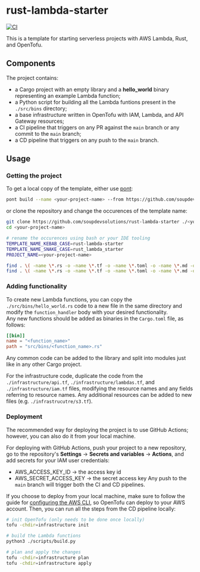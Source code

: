 # rust-lambda-starter

[![CI](https://github.com/soupdevsolutions/rust-lambda-starter/actions/workflows/ci.yml/badge.svg)](https://github.com/soupdevsolutions/rust-lambda-starter/actions/workflows/ci.yml)

This is a template for starting serverless projects with AWS Lambda, Rust, and OpenTofu.

## Components

The project contains:
- a Cargo project with an empty library and a **hello_world** binary representing an example Lambda function;
- a Python script for building all the Lambda funtions present in the `./src/bins` directory;
- a base infrastructure written in OpenTofu with IAM, Lambda, and API Gateway resources;
- a CI pipeline that triggers on any PR against the `main` branch or any commit to the `main` branch;
- a CD pipeline that triggers on any push to the `main` branch.

## Usage

### Getting the project

To get a local copy of the template, either use [pont](https://github.com/soupdevsolutions/pont):

```bash
pont build --name <your-project-name> --from https://github.com/soupdevsolutions/rust-lambda-starter
```

or clone the repository and change the occurences of the template name:

```bash
git clone https://github.com/soupdevsolutions/rust-lambda-starter ./<your-project-name>
cd <your-project-name>

# rename the occurences using bash or your IDE tooling
TEMPLATE_NAME_KEBAB_CASE=rust-lambda-starter
TEMPLATE_NAME_SNAKE_CASE=rust_lambda_starter
PROJECT_NAME=<your-project-name>

find . \( -name \*.rs -o -name \*.tf -o -name \*.toml -o -name \*.md -o -name \*.lock \) -exec sed -i '' "s#$TEMPLATE_NAME_KEBAB_CASE#$PROJECT_NAME#g" {} \;
find . \( -name \*.rs -o -name \*.tf -o -name \*.toml -o -name \*.md -o -name \*.lock \) -exec sed -i '' "s#$TEMPLATE_NAME_SNAKE_CASE#$PROJECT_NAME#g" {} \;
```

### Adding functionality

To create new Lambda functions, you can copy the `./src/bins/hello_world.rs` code to a new file in the same directory and modify the `function_handler` body with your desired functionality.  
Any new functions should be added as binaries in the `Cargo.toml` file, as follows:

```toml
[[bin]]
name = "<function_name>"
path = "src/bins/<function_name>.rs"
```

Any common code can be added to the library and split into modules just like in any other Cargo project.  

For the infrastructure code, duplicate the code from the `./infrastructure/api.tf`, `./infrastructure/lambdas.tf`, and `./infrastructure/iam.tf` files, modifying the resource names and any fields referring to resource names. Any additional resources can be added to new files (e.g. `./infrastrucutre/s3.tf`).


### Deployment

The recommended way for deploying the project is to use GitHub Actions; however, you can also do it from your local machine.  

For deploying with GitHub Actions, push your project to a new repository, go to the repository's **Settings** -> **Secrets and variables** -> **Actions**, and add secrets for your IAM user credentials:
- AWS_ACCESS_KEY_ID -> the access key id
- AWS_SECRET_ACCESS_KEY -> the secret access key
Any push to the `main` branch will trigger both the CI and CD pipelines.

If you choose to deploy from your local machine, make sure to follow the guide for [configuring the AWS CLI](https://docs.aws.amazon.com/cli/v1/userguide/cli-chap-configure.html), so OpenTofu can deploy to your AWS account. Then, you can run all the steps from the CD pipeline locally:

```bash
# init OpenTofu (only needs to be done once locally)
tofu -chdir=infrastructure init

# build the Lambda functions
python3 ./scripts/build.py

# plan and apply the changes
tofu -chdir=infrastructure plan
tofu -chdir=infrastructure apply
```
